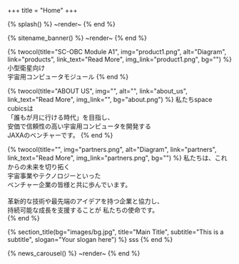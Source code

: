 +++
title = "Home"
+++

{% splash() %}
~render~
{% end %}

{% sitename_banner() %}
~render~
{% end %}

{% twocol(title="SC-OBC Module A1", img="product1.png", alt="Diagram", link="products", link_text="Read More", img_link="product1.png", bg="") %}
小型衛星向け <br>
宇宙用コンピュータモジュール 
{% end %}

{% twocol(title="ABOUT US", img="", alt="", link="about_us", link_text="Read More", img_link="", bg="about.png") %}
私たちspace cubicsは <br>
「誰もが月に行ける時代」を目指し、<br>
安価で信頼性の高い宇宙用コンピュータを開発する<br>
JAXAのベンチャーです。
{% end %}

{% twocol(title="", img="partners.png", alt="Diagram", link="partners", link_text="Read More", img_link="partners.png", bg="") %}
私たちは、これからの未来を切り拓く <br>
宇宙事業やテクノロジーといった <br>
ベンチャー企業の皆様と共に歩んでいます。 <br>
<br>
革新的な技術や最先端のアイデアを持つ企業と協力し、 <br>
持続可能な成長を支援することが 私たちの使命です。<br>
{% end %}

{% section_title(bg="images/bg.jpg", title="Main Title", subtitle="This is a subtitle", slogan="Your slogan here") %}
sss
{% end %}

{% news_carousel() %}
~render~
{% end %}


